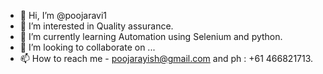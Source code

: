 - 👋 Hi, I’m @poojaravi1
- 👀 I’m interested in Quality assurance.
- 🌱 I’m currently learning Automation using Selenium and python.
- 💞️ I’m looking to collaborate on ...
- 📫 How to reach me - poojarayish@gmail.com and ph : +61 466821713.

<!---
poojaravi1/poojaravi1 is a ✨ special ✨ repository because its `README.md` (this file) appears on your GitHub profile.
You can click the Preview link to take a look at your changes.
--->
